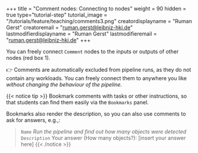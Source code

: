 +++
title = "Comment nodes: Connecting to nodes"
weight = 90
hidden = true
type="tutorial-step"
tutorial_image = "/tutorials/feature/teaching/comments3.png"
creatordisplayname = "Ruman Gerst"
creatoremail = "ruman.gerst@leibniz-hki.de"
lastmodifierdisplayname = "Ruman Gerst"
lastmodifieremail = "ruman.gerst@leibniz-hki.de"
+++

You can freely connect `Comment` nodes to the inputs or outputs of other nodes (red box 1).

👉 Comments are automatically excluded from pipeline runs, as they do not contain any workloads. You can freely connect them to anywhere you like *without changing the behaviour of the pipeline.*

{{< notice tip >}}
Bookmark comments with tasks or other instructions, so that students can find them easily via the `Bookmarks` panel.

Bookmarks also render the description, so you can also use comments to ask for answers, e.g.,:

> `Name` *Run the pipeline and find out how many objects were detected*
> `Description` Your answer (How many objects?): [insert your answer here]
{{< /notice >}}